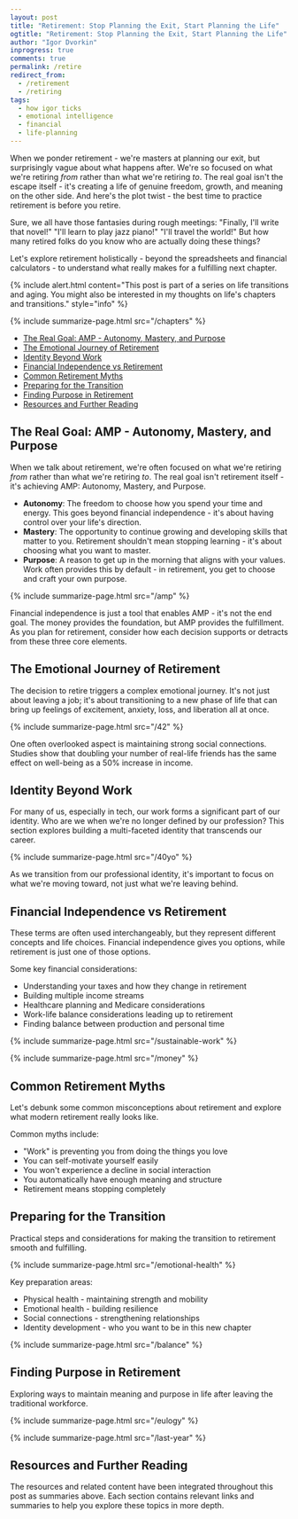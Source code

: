 ```yaml
---
layout: post
title: "Retirement: Stop Planning the Exit, Start Planning the Life"
ogtitle: "Retirement: Stop Planning the Exit, Start Planning the Life"
author: "Igor Dvorkin"
inprogress: true
comments: true
permalink: /retire
redirect_from:
  - /retirement
  - /retiring
tags:
  - how igor ticks
  - emotional intelligence
  - financial
  - life-planning
---
```


When we ponder retirement - we're masters at planning our exit, but surprisingly vague about what happens after. We're so focused on what we're retiring _from_ rather than what we're retiring _to_. The real goal isn't the escape itself - it's creating a life of genuine freedom, growth, and meaning on the other side. And here's the plot twist - the best time to practice retirement is before you retire.

Sure, we all have those fantasies during rough meetings: "Finally, I'll write that novel!" "I'll learn to play jazz piano!" "I'll travel the world!" But how many retired folks do you know who are actually doing these things?

Let's explore retirement holistically - beyond the spreadsheets and financial calculators - to understand what really makes for a fulfilling next chapter.

{% include alert.html content="This post is part of a series on life transitions and aging. You might also be interested in my thoughts on life's chapters and transitions." style="info" %}

{% include summarize-page.html src="/chapters" %}

<!-- prettier-ignore-start -->
<!-- vim-markdown-toc GFM -->

* [The Real Goal: AMP - Autonomy, Mastery, and Purpose](#the-real-goal-amp---autonomy-mastery-and-purpose)
* [The Emotional Journey of Retirement](#the-emotional-journey-of-retirement)
* [Identity Beyond Work](#identity-beyond-work)
* [Financial Independence vs Retirement](#financial-independence-vs-retirement)
* [Common Retirement Myths](#common-retirement-myths)
* [Preparing for the Transition](#preparing-for-the-transition)
* [Finding Purpose in Retirement](#finding-purpose-in-retirement)
* [Resources and Further Reading](#resources-and-further-reading)

<!-- vim-markdown-toc-end -->
<!-- prettier-ignore-end -->

## The Real Goal: AMP - Autonomy, Mastery, and Purpose

When we talk about retirement, we're often focused on what we're retiring _from_ rather than what we're retiring _to_. The real goal isn't retirement itself - it's achieving AMP: Autonomy, Mastery, and Purpose.

- **Autonomy**: The freedom to choose how you spend your time and energy. This goes beyond financial independence - it's about having control over your life's direction.
- **Mastery**: The opportunity to continue growing and developing skills that matter to you. Retirement shouldn't mean stopping learning - it's about choosing what you want to master.
- **Purpose**: A reason to get up in the morning that aligns with your values. Work often provides this by default - in retirement, you get to choose and craft your own purpose.

{% include summarize-page.html src="/amp" %}

Financial independence is just a tool that enables AMP - it's not the end goal. The money provides the foundation, but AMP provides the fulfillment. As you plan for retirement, consider how each decision supports or detracts from these three core elements.

## The Emotional Journey of Retirement

The decision to retire triggers a complex emotional journey. It's not just about leaving a job; it's about transitioning to a new phase of life that can bring up feelings of excitement, anxiety, loss, and liberation all at once.

{% include summarize-page.html src="/42" %}

One often overlooked aspect is maintaining strong social connections. Studies show that doubling your number of real-life friends has the same effect on well-being as a 50% increase in income.

## Identity Beyond Work

For many of us, especially in tech, our work forms a significant part of our identity. Who are we when we're no longer defined by our profession? This section explores building a multi-faceted identity that transcends our career.

{% include summarize-page.html src="/40yo" %}

As we transition from our professional identity, it's important to focus on what we're moving toward, not just what we're leaving behind.

## Financial Independence vs Retirement

These terms are often used interchangeably, but they represent different concepts and life choices. Financial independence gives you options, while retirement is just one of those options.

Some key financial considerations:

- Understanding your taxes and how they change in retirement
- Building multiple income streams
- Healthcare planning and Medicare considerations
- Work-life balance considerations leading up to retirement
- Finding balance between production and personal time

{% include summarize-page.html src="/sustainable-work" %}

{% include summarize-page.html src="/money" %}

## Common Retirement Myths

Let's debunk some common misconceptions about retirement and explore what modern retirement really looks like.

Common myths include:

- "Work" is preventing you from doing the things you love
- You can self-motivate yourself easily
- You won't experience a decline in social interaction
- You automatically have enough meaning and structure
- Retirement means stopping completely

## Preparing for the Transition

Practical steps and considerations for making the transition to retirement smooth and fulfilling.

{% include summarize-page.html src="/emotional-health" %}

Key preparation areas:

- Physical health - maintaining strength and mobility
- Emotional health - building resilience
- Social connections - strengthening relationships
- Identity development - who you want to be in this new chapter

{% include summarize-page.html src="/balance" %}

## Finding Purpose in Retirement

Exploring ways to maintain meaning and purpose in life after leaving the traditional workforce.

{% include summarize-page.html src="/eulogy" %}

{% include summarize-page.html src="/last-year" %}

## Resources and Further Reading

The resources and related content have been integrated throughout this post as summaries above. Each section contains relevant links and summaries to help you explore these topics in more depth.
